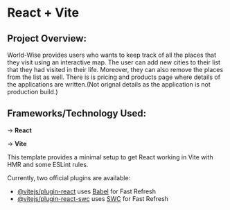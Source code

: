 # React + Vite

## Project Overview:

World-Wise provides users who wants to keep track of all the places that they visit using an interactive map. The user can add new cities to their list that they had visited in their life. Moreover, they can also remove the places from the list as well. There is is pricing and products page where details of the applications are written.(Not orignal details as the application is not production build.)

## Frameworks/Technology Used:

-> **React**

-> **Vite**




This template provides a minimal setup to get React working in Vite with HMR and some ESLint rules.

Currently, two official plugins are available:

- [@vitejs/plugin-react](https://github.com/vitejs/vite-plugin-react/blob/main/packages/plugin-react/README.md) uses [Babel](https://babeljs.io/) for Fast Refresh
- [@vitejs/plugin-react-swc](https://github.com/vitejs/vite-plugin-react-swc) uses [SWC](https://swc.rs/) for Fast Refresh
